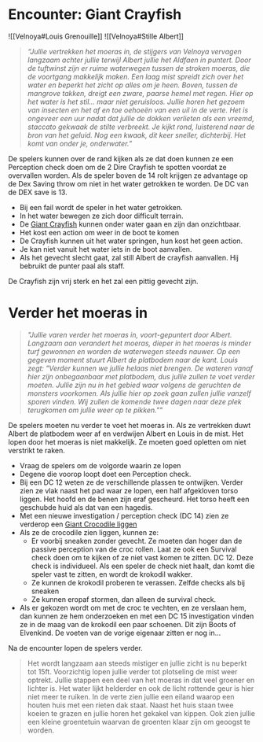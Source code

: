 # Encounter: Giant Crayfish

![[Velnoya#Louis Grenouille]]
![[Velnoya#Stille Albert]]


> *“Jullie vertrekken het moeras in, de stijgers van Velnoya vervagen langzaam achter jullie terwijl Albert jullie het Aldfaen in puntert. Door de tuftwinst zijn er ruime waterwegen tussen de stroken moeras, die de voortgang makkelijk maken. Een laag mist spreidt zich over het water en beperkt het zicht op alles om je heen. Boven, tussen de mangrove takken, dreigt een zware, paarse hemel met regen. Hier op het water is het stil… maar niet geruisloos. Jullie horen het gezoem van insecten en het af en toe oehoeën van een uil in de verte. Het is ongeveer een uur nadat dat jullie de dokken verlieten als een vreemd, staccato gekwaak de stilte verbreekt. Je kijkt rond, luisterend naar de bron van het geluid. Nog een kwaak, dit keer sneller, dichterbij. Het komt van onder je, onderwater.”*

De spelers kunnen over de rand kijken als ze dat doen kunnen ze een Perception check doen om de 2 Dire Crayfish te spotten voordat ze overvallen worden. Als de speler boven de 14 rolt krijgen ze advantage op de Dex Saving throw om niet in het water getrokken te worden. De DC van de DEX save is 13.

- Bij een fail wordt de speler in het water getrokken. 
- In het water bewegen ze zich door difficult terrain. 
- De [Giant Crayfish](https://www.dndbeyond.com/monsters/5462007-giant-crayfish) kunnen onder water gaan en zijn dan onzichtbaar. 
- Het kost een action om weer in de boot te komen
- De Crayfish kunnen uit het water springen, hun kost het geen action.
- Je kan niet vanuit het water iets in de boot aanvallen.
- Als het gevecht slecht gaat, zal still Albert de crayfish aanvallen. Hij bebruikt de punter paal als staff.

De Crayfish zijn vrij sterk en het zal een pittig gevecht zijn.

# Verder het moeras in
> *"Jullie varen verder het moeras in, voort-gepuntert door Albert. Langzaam aan verandert het moeras, dieper in het moeras is minder turf gewonnen en worden de waterwegen steeds nauwer. Op een gegeven moment stuurt Albert de platbodem naar de kant. Louis zegt: "Verder kunnen we jullie helaas niet brengen. De wateren vanaf hier zijn onbegaanbaar met platbodem, dus jullie zullen te voet verder moeten. Jullie zijn nu in het gebied waar volgens de geruchten de monsters voorkomen. Als jullie hier op zoek gaan zullen jullie vanzelf sporen vinden. Wij zullen de komende twee dagen naar deze plek terugkomen om jullie weer op te pikken.""*
> 

De spelers moeten nu verder te voet het moeras in. Als ze vertrekken duwt Albert de platbodem weer af en verdwijen Albert en Louis in de mist. Het lopen door het moeras is niet makkelijk. Ze moeten goed opletten om niet verstrikt te raken. 
- Vraag de spelers om de volgorde waarin ze lopen
- Degene die voorop loopt doet een Perception check.
- Bij een DC 12 weten ze de verschillende plassen te ontwijken. Verder zien ze vlak naast het pad waar ze lopen, een half afgekloven torso liggen. Het hoofd en de benen zijn eraf gescheurd. Het torso heeft een geschubde huid als dat van een hagedis.
- Met een nieuwe investigation / perception check  (DC 14) zien ze verderop een [Giant Crocodile liggen](https://www.dndbeyond.com/monsters/16880-giant-crocodile?srsltid=AfmBOoq2iAPJmcuG087W0qgkmVSoq4PQirdGWXBHZL38eYYElE49Kg49) 
- Als ze de crocodile zien liggen, kunnen ze:
	- Er voorbij sneaken zonder gevecht. Ze moeten dan hoger dan de passive perception van de croc rollen. Laat ze ook een Survival check doen om te kijken of ze niet vast komen te zitten. DC 12. Deze check is individueel. Als een speler de check niet haalt, dan komt die speler vast te zitten, en wordt de krokodil wakker. 
	- Ze kunnen de krokodil proberen te verassen. Zelfde checks als bij sneaken
	- Ze kunnen eropaf stormen, dan alleen de survival check.
- Als er gekozen wordt om met de croc te vechten, en ze verslaan hem, dan kunnen ze hem onderzoeken en met een DC 15 investigation vinden ze in de maag van de krokodil een paar schoenen. Dit zijn Boots of Elvenkind. De voeten van de vorige eigenaar zitten er nog in...

Na de encounter lopen de spelers verder.

> Het wordt langzaam aan steeds mistiger en jullie zicht is nu beperkt tot 15ft. Voorzichtig lopen jullie verder tot plotseling de mist weer optrekt. Jullie stappen een deel van het moeras in dat veel groener en lichter is. Het water lijkt helderder en ook de licht rottende geur is hier niet meer te ruiken. In de verte zien jullie een eiland waarop een houten huis met een rieten dak staat. Naast het huis staan twee koeien te grazen en jullie horen het gekakel van kippen. Ook zien jullie een kleine groentetuin waarvan de groenten klaar zijn om geoogst te worden.


